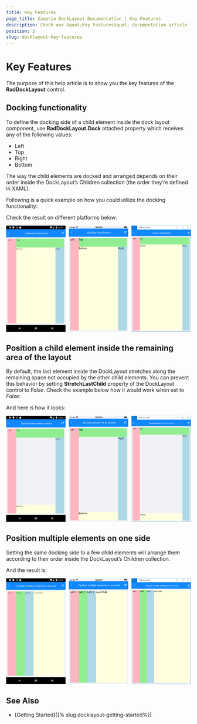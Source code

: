 ```yaml
---
title: Key Features
page_title: Xamarin DockLayout Documentation | Key Features
description: Check our &quot;Key Features&quot; documentation article for Telerik DockLayout for Xamarin control.
position: 2
slug: docklayout-key-features
---
```


# Key Features

The purpose of this help article is to show you the key features of the **RadDockLayout** control. 

## Docking functionality

To define the docking side of a child element inside the dock layout component, use **RadDockLayout.Dock** attached property which receives any of the following values:

* Left
* Top
* Right
* Bottom

The way the child elements are docked and arranged depends on their order inside the DockLayout’s Children collection (the order they’re defined in XAML).

Following is a quick example on how you could utilize the docking functionality:

<snippet id='docklayout-docking-feature' />

Check the result on different platforms below:

![RadDockLayout Docking](images/docklayout_docking_feature.png)

## Position a child element inside the remaining area of the layout

By default, the last element inside the DockLayout stretches along the remaining space not occupied by the other child elements. You can prevent this behavior by setting **StretchLastChild** property of the DockLayout control to *False*. Check the example below how it would work when set to *False*:

<snippet id='docklayout-position-lastelement'/>

And here is how it looks:

![RadDockLayout Positioning](images/docklayout_positionlast.png)

## Position multiple elements on one side

Setting the same docking side to a few child elements will arrange them according to their order inside the DockLayout’s Children collection.  

<snippet id='docklayout-position-elementsoneside'/>

And the result is:

![RadDockLayout Elements on one side](images/docklayout_positiononeside.png)

## See Also

- [Getting Started]({% slug docklayout-getting-started%})
